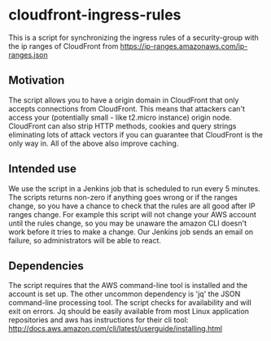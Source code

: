 # cloudfront-ingress-rules #

This is a script for synchronizing the ingress rules of a security-group with
the ip ranges of CloudFront from https://ip-ranges.amazonaws.com/ip-ranges.json

## Motivation ##

The script allows you to have a origin domain in CloudFront that only accepts
connections from CloudFront. This means that attackers can't access your
(potentially small - like t2.micro instance) origin node. CloudFront can also
strip HTTP methods, cookies and query strings eliminating lots of attack vectors
if you can guarantee that CloudFront is the only way in. All of the above also
improve caching.

## Intended use ##

We use the script in a Jenkins job that is scheduled to run every 5 minutes. The
scripts returns non-zero if anything goes wrong or if the ranges change, so you
have a chance to check that the rules are all good after IP ranges change. For
example this script will not change your AWS account until the rules change,
so you may be unaware the amazon CLI doesn't work before it tries to make
a change. Our Jenkins job sends an email on failure, so administrators will be able
to react.

## Dependencies ##

The script requires that the AWS command-line tool is installed and the account
is set up. The other uncommon dependency is 'jq' the JSON command-line processing
tool. The script checks for availability and will exit on errors. Jq should be
easily available from most Linux application repositories and aws has instructions
for their cli tool: http://docs.aws.amazon.com/cli/latest/userguide/installing.html
